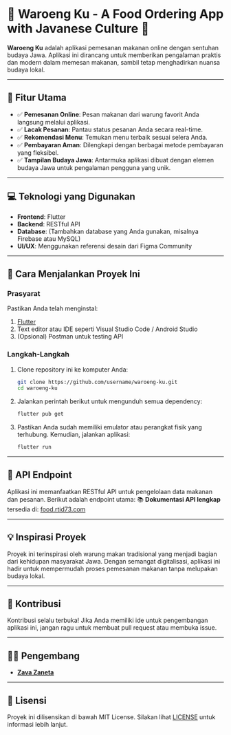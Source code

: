 # 🌾 Waroeng Ku - A Food Ordering App with Javanese Culture 🌾

**Waroeng Ku** adalah aplikasi pemesanan makanan online dengan sentuhan budaya Jawa. Aplikasi ini dirancang untuk memberikan pengalaman praktis dan modern dalam memesan makanan, sambil tetap menghadirkan nuansa budaya lokal.

---

## 🎨 **Fitur Utama**
- ✅ **Pemesanan Online**: Pesan makanan dari warung favorit Anda langsung melalui aplikasi.
- ✅ **Lacak Pesanan**: Pantau status pesanan Anda secara real-time.
- ✅ **Rekomendasi Menu**: Temukan menu terbaik sesuai selera Anda.
- ✅ **Pembayaran Aman**: Dilengkapi dengan berbagai metode pembayaran yang fleksibel.
- ✅ **Tampilan Budaya Jawa**: Antarmuka aplikasi dibuat dengan elemen budaya Jawa untuk pengalaman pengguna yang unik.

---

## 💻 **Teknologi yang Digunakan**
- **Frontend**: Flutter
- **Backend**: RESTful API
- **Database**: (Tambahkan database yang Anda gunakan, misalnya Firebase atau MySQL)
- **UI/UX**: Menggunakan referensi desain dari Figma Community

---

## 🚀 **Cara Menjalankan Proyek Ini**

### **Prasyarat**
Pastikan Anda telah menginstal:
1. [Flutter](https://flutter.dev/docs/get-started/install)
2. Text editor atau IDE seperti Visual Studio Code / Android Studio
3. (Opsional) Postman untuk testing API

### **Langkah-Langkah**
1. Clone repository ini ke komputer Anda:
   ```bash
   git clone https://github.com/username/waroeng-ku.git
   cd waroeng-ku
   ```
2. Jalankan perintah berikut untuk mengunduh semua dependency:
   ```bash
   flutter pub get
   ```
3. Pastikan Anda sudah memiliki emulator atau perangkat fisik yang terhubung. Kemudian, jalankan aplikasi:
   ```bash
   flutter run
   ```

---

## 📡 **API Endpoint**
Aplikasi ini memanfaatkan RESTful API untuk pengelolaan data makanan dan pesanan. Berikut adalah endpoint utama:
📚 **Dokumentasi API lengkap** tersedia di: [food.rtid73.com](#)

---


## 💡 **Inspirasi Proyek**
Proyek ini terinspirasi oleh warung makan tradisional yang menjadi bagian dari kehidupan masyarakat Jawa. Dengan semangat digitalisasi, aplikasi ini hadir untuk mempermudah proses pemesanan makanan tanpa melupakan budaya lokal.

---

## 🤝 **Kontribusi**
Kontribusi selalu terbuka! Jika Anda memiliki ide untuk pengembangan aplikasi ini, jangan ragu untuk membuat pull request atau membuka issue.

---

## 🧑‍💻 **Pengembang**
- **[Zava Zaneta](https://github.com/zavaultraz)**

---

## 📄 **Lisensi**
Proyek ini dilisensikan di bawah MIT License. Silakan lihat [LICENSE](LICENSE) untuk informasi lebih lanjut.
